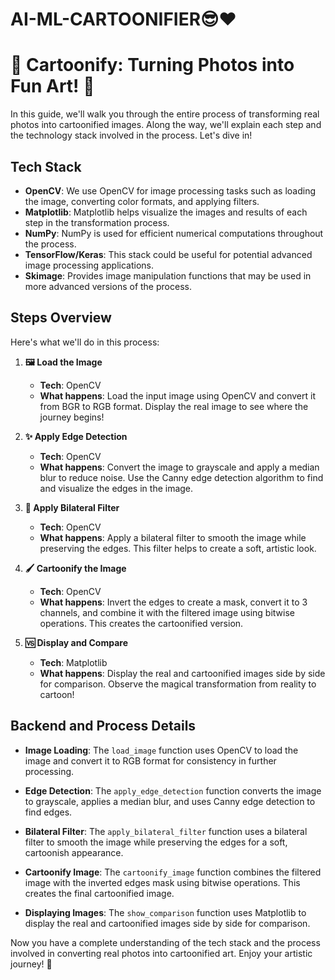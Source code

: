 # AI-ML-CARTOONIFIER😎❤️
# 🎨 Cartoonify: Turning Photos into Fun Art! 🎉

In this guide, we'll walk you through the entire process of transforming real photos into cartoonified images. Along the way, we'll explain each step and the technology stack involved in the process. Let's dive in!

## Tech Stack

- **OpenCV**: We use OpenCV for image processing tasks such as loading the image, converting color formats, and applying filters.
- **Matplotlib**: Matplotlib helps visualize the images and results of each step in the transformation process.
- **NumPy**: NumPy is used for efficient numerical computations throughout the process.
- **TensorFlow/Keras**: This stack could be useful for potential advanced image processing applications.
- **Skimage**: Provides image manipulation functions that may be used in more advanced versions of the process.

## Steps Overview

Here's what we'll do in this process:

1. **🖼️ Load the Image**
    - **Tech**: OpenCV
    - **What happens**: Load the input image using OpenCV and convert it from BGR to RGB format. Display the real image to see where the journey begins!

2. **✨ Apply Edge Detection**
    - **Tech**: OpenCV
    - **What happens**: Convert the image to grayscale and apply a median blur to reduce noise. Use the Canny edge detection algorithm to find and visualize the edges in the image.

3. **🎨 Apply Bilateral Filter**
    - **Tech**: OpenCV
    - **What happens**: Apply a bilateral filter to smooth the image while preserving the edges. This filter helps to create a soft, artistic look.

4. **🖌️ Cartoonify the Image**
    - **Tech**: OpenCV
    - **What happens**: Invert the edges to create a mask, convert it to 3 channels, and combine it with the filtered image using bitwise operations. This creates the cartoonified version.

5. **🆚 Display and Compare**
    - **Tech**: Matplotlib
    - **What happens**: Display the real and cartoonified images side by side for comparison. Observe the magical transformation from reality to cartoon!

## Backend and Process Details

- **Image Loading**: The `load_image` function uses OpenCV to load the image and convert it to RGB format for consistency in further processing.

- **Edge Detection**: The `apply_edge_detection` function converts the image to grayscale, applies a median blur, and uses Canny edge detection to find edges.

- **Bilateral Filter**: The `apply_bilateral_filter` function uses a bilateral filter to smooth the image while preserving the edges for a soft, cartoonish appearance.

- **Cartoonify Image**: The `cartoonify_image` function combines the filtered image with the inverted edges mask using bitwise operations. This creates the final cartoonified image.

- **Displaying Images**: The `show_comparison` function uses Matplotlib to display the real and cartoonified images side by side for comparison.

Now you have a complete understanding of the tech stack and the process involved in converting real photos into cartoonified art. Enjoy your artistic journey! 🎉
